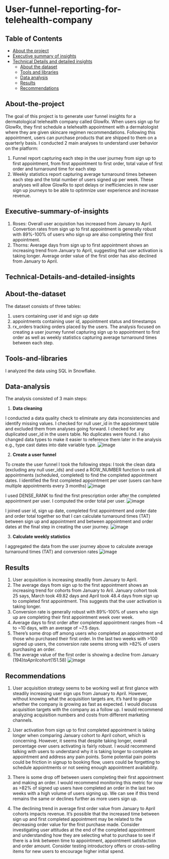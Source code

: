 # User-funnel-reporting-for-telehealth-company
 
  ## Table of Contents
* [About the project](#About-the-project)
* [Executive summary of insights](#Executive-summary-of-insights)
* [Technical Details and detailed insights](#Technical-Details-and-detailed-insights)
  *   [About the dataset](#About-the-dataset)
  *   [Tools and libraries](#Tools-and-libraries)
  *   [Data analysis](#Data-analysis)
  *   [Results](#Results)
  *   [Recommendations](#Recommendations )

## About-the-project
The goal of this project is to generate user funnel insights for a dermatological telehealth company called GlowRx. When users sign up for GlowRx, they first schedule a telehealth appointment with a dermatologist where they are given skincare regimen recommendations.
Following this appointment, users can purchase products that are shipped to them on a quarterly basis. I conducted 2 main analyses to understand user behavior on the platform:
1) Funnel report capturing each step in the user journey from sign up to first appointment, from first appointment to first order, total value of first order and turnaround time for each step
2) Weekly statistics report capturing average turnaround times between each step and the total number of users signed up per week.
These analyses will allow GlowRx to spot delays or inefficiencies in new user sign up journeys to be able to optimnize user experience and increase revenue.


## Executive-summary-of-insights
1) Roses: Overall user acquistion has increased from January to April. Convertion rates from sign up to first appointment is generally robust with 89%-100% of users who sign up are also completing their first appointment.
3) Thorns: Average days from sign up to first appointment shows an increasing trend from January to April, suggesting that user activation is taking longer. Average order value of the first order has also declined from January to April.

## Technical-Details-and-detailed-insights

## About-the-dataset
The dataset consists of three tables: 
1) users containing user id and sign up date
2) appointments containing user id, appointment status and timestamps
3) rx_orders tracking orders placed by the users.
The analysis focused on creating a user journey funnel capturing sign up to appointment to first order as well as weekly statistics capturing average turnaround times between each step.

## Tools-and-libraries
I analyzed the data using SQL in Snowflake.

## Data-analysis
The analysis consisted of 3 main steps:
1) **Data cleaning**

I conducted a data quality check to eliminate any data inconsistencies and identify missing values. I checked for null user_id in the appointment table and excluded them from analyses going forward.
I checked for any duplicated user_id in the users table. No duplicates were found. I also changed data types to make it easier to reference them later in the analysis e.g., type cast dates into date variable type.
![image](https://github.com/user-attachments/assets/c4c1bdab-cef1-45c3-85c9-5331fd445f65)

2) **Create a user funnel**

To create the user funnel I took the following steps:
I took the clean data (excluding any null user_ids) and used a ROW_NUMBER function to rank all appointments (scheduled, completed) to find the completed appointment dates. I identified the first completed appointment per user (users can have multiple appointments every 3 months)
![image](https://github.com/user-attachments/assets/b3a32a20-f86a-4757-8abb-245b36e0afcd)

I used DENSE_RANK to find the first prescription order after the completed appointment per user. I computed the order total per user.
![image](https://github.com/user-attachments/assets/b1fe9d9c-4130-46de-bede-4e0123754cc3)

I joined user id, sign up date, completed first appointment and order date and order total together so that I can calculate turnaround times (TAT) between sign up and appointment and between appointment and order dates at the final step in creating the user journey.
  ![image](https://github.com/user-attachments/assets/6d9b2864-9b8a-4e59-9ab9-76af9989c252)

3) **Calculate weekly statistics**
   
I aggregated the data from the user journey above to calculate average turnaround times (TAT) and conversion rates
![image](https://github.com/user-attachments/assets/54403df3-02d0-489b-bde4-749e066ac01c)


## Results
1) User acquisition is increasing steadily from January to April. 
2) The average days from sign up to the first appointment shows an increasing trend for cohorts from January to Aril. January cohort took 25 says, March took 49.82 days and April took 48.4 days from sign up to completed first appointment.
   This suggests that the user activation is taking longer. 
3) Conversion rate is generally robust with 89%-100% of users who sign up are completing their first appointment week over week.
4) Average days to first order after completed appointment ranges from ~4 to ~10 days, with an average of ~7.5 days. 
6) There’s some drop off among users who completed an appointment and those who purchased their first order. In the last two weeks with >100 signed up users, the conversion rate seems strong with >82% of users purchasing an order. 
5) The average value of the first order is showing a decline from January ($194) to April cohort ($151.58)
   ![image](https://github.com/user-attachments/assets/4ada0dc6-9528-44ea-9a60-a9fe80b55254)


## Recommendations 
1) User acquisition strategy seems to be working well at first glance with steadily increasing user sign ups from January to April. However, without knowing what the acquisition targets are,
   it’s hard to gauge whether the company is growing as fast as expected. I would discuss acquisition targets with the company as a follow up. I would recommend analyzing acquisition numbers and costs from different marketing channels.
   
2) User activation from sign up to first completed appointment is taking longer when comparing January cohort to April cohort, which is concerning. However, it seems that despite taking longer,
   overall percentage over users activating is fairly robust. I would recommend talking with users to understand why it is taking longer to complete an appointment and address any pain points.
   Some potential pain points could be friction in signup to booking flow, users could be forgetting to schedule appointments or not seeing enough appointment availability.
  
3) There is some drop off between users completing their first appointment and making an order. I would recommend monitoring this metric for now as >82% of signed up users have completed an order in the last two weeks with
   a high volume of users signing up. We can see if this trend remains the same or declines further as more users sign up.
   
4) The declining trend in average first order value from January to April cohorts impacts revenue. It’s possible that the increased time between sign up and first completed appointment may be related to the decreasing order value for
   the first purchase made. Consider investigating user attitudes at the end of the completed appointment and understanding how they are selecting what to purchase to see if there is a link between time to appointment, appointment satisfaction and order amount.
   Consider testing introductory offers or cross-selling items for new users to encourage higher initial spend. 

